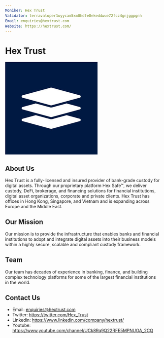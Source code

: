 ```yaml
---
Moniker: Hex Trust
Validator: terravaloper1wyycam5xm0hdfe8ekeddwue72fcz4gnjggpgnh
Email: enquiries@hextrust.com
Website: https://hextrust.com/
---
```


# Hex Trust
 ![HexTrust](HexTrust.jpeg)


## About Us
Hex Trust is a fully-licensed and insured provider of bank-grade custody for digital assets. Through our proprietary platform Hex Safe™, we deliver custody, DeFi, brokerage, and financing solutions for financial institutions, digital asset organizations, corporate and private clients. Hex Trust has offices in Hong Kong, Singapore, and Vietnam and is expanding across Europe and the Middle East.

## Our Mission
Our mission is to provide the infrastructure that enables banks and financial institutions to adopt and integrate digital assets into their business models within a highly secure, scalable and compliant custody framework.

## Team
Our team has decades of experience in banking, finance, and building complex technology platforms for some of the largest financial institutions in the world.


## Contact Us
* Email: enquiries@hextrust.com
* Twitter: https://twitter.com/Hex_Trust
* Linkedin: https://www.linkedin.com/company/hextrust/
* Youtube: https://www.youtube.com/channel/UCk8Rq9Q22RFE5MPNUOA_2CQ
